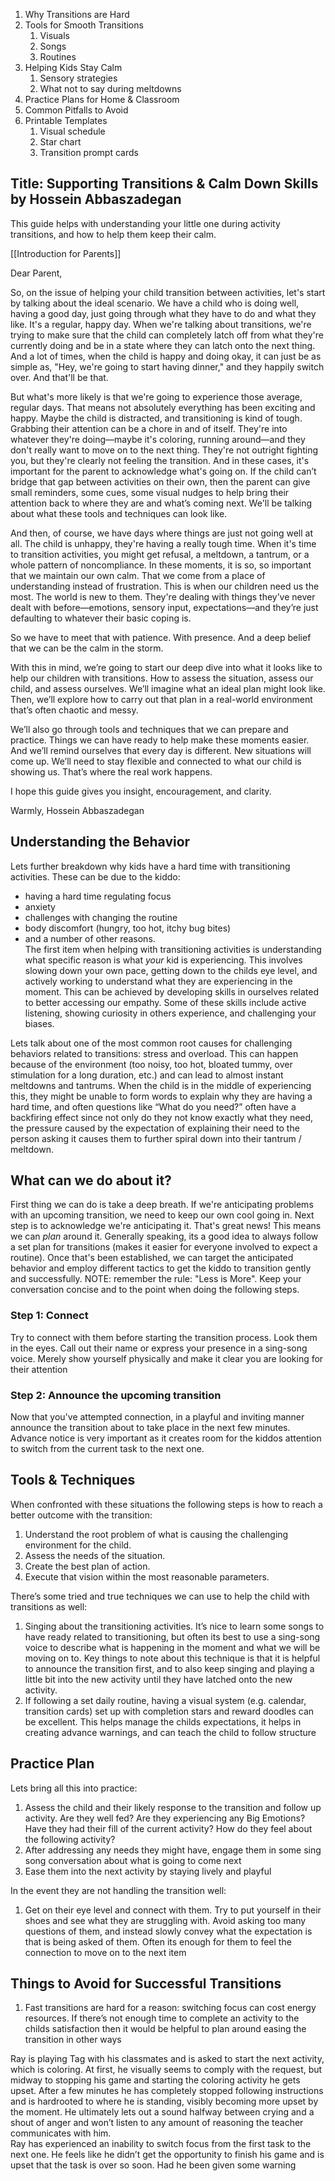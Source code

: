 1. Why Transitions are Hard
2. Tools for Smooth Transitions
	1. Visuals
	2. Songs
	3. Routines
3. Helping Kids Stay Calm
	1. Sensory strategies
	2. What not to say during meltdowns
4. Practice Plans for Home & Classroom
5. Common Pitfalls to Avoid
6. Printable Templates
	1. Visual schedule
	2. Star chart
	3. Transition prompt cards
	   

## Title: Supporting Transitions & Calm Down Skills by Hossein Abbaszadegan

This guide helps with understanding your little one during activity transitions, and how to help them keep their calm.  

[[Introduction for Parents]]

Dear Parent,

So, on the issue of helping your child transition between activities, let's start by talking about the ideal scenario. We have a child who is doing well, having a good day, just going through what they have to do and what they like. It's a regular, happy day. When we're talking about transitions, we're trying to make sure that the child can completely latch off from what they're currently doing and be in a state where they can latch onto the next thing. And a lot of times, when the child is happy and doing okay, it can just be as simple as, "Hey, we're going to start having dinner," and they happily switch over. And that'll be that.

But what's more likely is that we're going to experience those average, regular days. That means not absolutely everything has been exciting and happy. Maybe the child is distracted, and transitioning is kind of tough. Grabbing their attention can be a chore in and of itself. They're into whatever they're doing—maybe it's coloring, running around—and they don't really want to move on to the next thing. They're not outright fighting you, but they're clearly not feeling the transition. And in these cases, it's important for the parent to acknowledge what's going on. If the child can’t bridge that gap between activities on their own, then the parent can give small reminders, some cues, some visual nudges to help bring their attention back to where they are and what’s coming next. We'll be talking about what these tools and techniques can look like.

And then, of course, we have days where things are just not going well at all. The child is unhappy, they're having a really tough time. When it's time to transition activities, you might get refusal, a meltdown, a tantrum, or a whole pattern of noncompliance. In these moments, it is so, so important that we maintain our own calm. That we come from a place of understanding instead of frustration. This is when our children need us the most. The world is new to them. They're dealing with things they’ve never dealt with before—emotions, sensory input, expectations—and they’re just defaulting to whatever their basic coping is.

So we have to meet that with patience. With presence. And a deep belief that we can be the calm in the storm.

With this in mind, we’re going to start our deep dive into what it looks like to help our children with transitions. How to assess the situation, assess our child, and assess ourselves. We’ll imagine what an ideal plan might look like. Then, we’ll explore how to carry out that plan in a real-world environment that’s often chaotic and messy.

We’ll also go through tools and techniques that we can prepare and practice. Things we can have ready to help make these moments easier. And we’ll remind ourselves that every day is different. New situations will come up. We’ll need to stay flexible and connected to what our child is showing us. That’s where the real work happens.

I hope this guide gives you insight, encouragement, and clarity.

Warmly, Hossein Abbaszadegan

## Understanding the Behavior

Lets further breakdown why kids have a hard time with transitioning activities. These can be due to the kiddo:  
- having a hard time regulating focus  
- anxiety  
- challenges with changing the routine  
- body discomfort (hungry, too hot, itchy bug bites)  
- and a number of other reasons.  
The first item when helping with transitioning activities is understanding what specific reason is what _your_ kid is experiencing. This involves slowing down your own pace, getting down to the childs eye level, and actively working to understand what they are experiencing in the moment. This can be achieved by developing skills in ourselves related to better accessing our empathy. Some of these skills include active listening, showing curiosity in others experience, and challenging your biases.

Lets talk about one of the most common root causes for challenging behaviors related to transitions: stress and overload. This can happen because of the environment (too noisy, too hot, bloated tummy, over stimulation for a long duration, etc.) and can lead to almost instant meltdowns and tantrums. When the child is in the middle of experiencing this, they might be unable to form words to explain why they are having a hard time, and often questions like “What do you need?” often have a backfiring effect since not only do they not know exactly what they need, the pressure caused by the expectation of explaining their need to the person asking it causes them to further spiral down into their tantrum / meltdown.

## What can we do about it?

First thing we can do is take a deep breath. If we're anticipating problems with an upcoming transition, we need to keep our own cool going in.
Next step is to acknowledge we're anticipating it. That's great news! This means we can *plan* around it. Generally speaking, its a good idea to always follow a set plan for transitions (makes it easier for everyone involved to expect a routine). Once that's been established, we can target the anticipated behavior and employ different tactics to get the kiddo to transition gently and successfully.
NOTE: remember the rule: "Less is More". Keep your conversation concise and to the point when doing the following steps.

### Step 1: Connect

Try to connect with them before starting the transition process. Look them in the eyes. Call out their name or express your presence in a sing-song voice. Merely show yourself physically and make it clear you are looking for their attention

### Step 2: Announce the upcoming transition

Now that you've attempted connection, in a playful and inviting manner announce the transition about to take place in the next few minutes. Advance notice is very important as it creates room for the kiddos attention to switch from the current task to the next one.
## Tools & Techniques  

When confronted with these situations the following steps is how to reach a better outcome with the transition:

1. Understand the root problem of what is causing the challenging environment for the child.
2. Assess the needs of the situation.
3. Create the best plan of action.
4. Execute that vision within the most reasonable parameters.

There’s some tried and true techniques we can use to help the child with transitions as well:

1. Singing about the transitioning activities. It’s nice to learn some songs to have ready related to transitioning, but often its best to use a sing-song voice to describe what is happening in the moment and what we will be moving on to. Key things to note about this technique is that it is helpful to announce the transition first, and to also keep singing and playing a little bit into the new activity until they have latched onto the new activity.
2. If following a set daily routine, having a visual system (e.g. calendar, transition cards) set up with completion stars and reward doodles can be excellent. This helps manage the childs expectations, it helps in creating advance warnings, and can teach the child to follow structure

## Practice Plan

Lets bring all this into practice:

1. Assess the child and their likely response to the transition and follow up activity. Are they well fed? Are they experiencing any Big Emotions? Have they had their fill of the current activity? How do they feel about the following activity?
2. After addressing any needs they might have, engage them in some sing song conversation about what is going to come next
3. Ease them into the next activity by staying lively and playful

In the event they are not handling the transition well:

1. Get on their eye level and connect with them. Try to put yourself in their shoes and see what they are struggling with. Avoid asking too many questions of them, and instead slowly convey what the expectation is that is being asked of them. Often its enough for them to feel the connection to move on to the next item

## Things to Avoid for Successful Transitions

1. Fast transitions are hard for a reason: switching focus can cost energy resources. If there’s not enough time to complete an activity to the childs satisfaction then it would be helpful to plan around easing the transition in other ways

Ray is playing Tag with his classmates and is asked to start the next activity, which is coloring. At first, he visually seems to comply with the request, but midway to stopping his game and starting the coloring activity he gets upset. After a few minutes he has completely stopped following instructions and is hardrooted to where he is standing, visibly becoming more upset by the moment. He ultimately lets out a sound halfway between crying and a shout of anger and won’t listen to any amount of reasoning the teacher communicates with him.  
Ray has experienced an inability to switch focus from the first task to the next one. He feels like he didn’t get the opportunity to finish his game and is upset that the task is over so soon. Had he been given some warning


